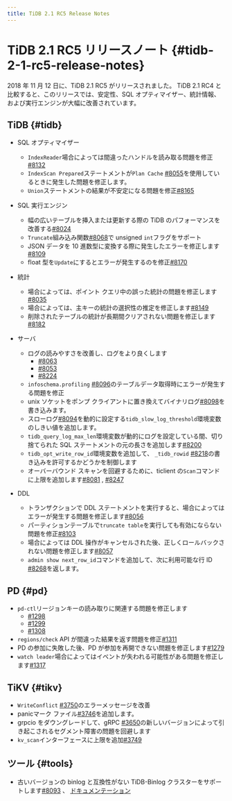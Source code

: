 ```yaml
---
title: TiDB 2.1 RC5 Release Notes
---
```


<!-- markdownlint-disable MD032 -->

# TiDB 2.1 RC5 リリースノート {#tidb-2-1-rc5-release-notes}

2018 年 11 月 12 日に、TiDB 2.1 RC5 がリリースされました。 TiDB 2.1 RC4 と比較すると、このリリースでは、安定性、SQL オプティマイザー、統計情報、および実行エンジンが大幅に改善されています。

## TiDB {#tidb}

-   SQL オプティマイザー
    -   `IndexReader`場合によっては間違ったハンドルを読み取る問題を修正[#8132](https://github.com/pingcap/tidb/pull/8132)
    -   `IndexScan Prepared`ステートメントが`Plan Cache` [#8055](https://github.com/pingcap/tidb/pull/8055)を使用しているときに発生した問題を修正します。
    -   `Union`ステートメントの結果が不安定になる問題を修正[#8165](https://github.com/pingcap/tidb/pull/8165)
-   SQL 実行エンジン
    -   幅の広いテーブルを挿入または更新する際の TiDB のパフォーマンスを改善する[#8024](https://github.com/pingcap/tidb/pull/8024)
    -   `Truncate`組み込み関数[#8068](https://github.com/pingcap/tidb/pull/8068)で unsigned `int`フラグをサポート
    -   JSON データを 10 進数型に変換する際に発生したエラーを修正します[#8109](https://github.com/pingcap/tidb/pull/8109)
    -   float 型を`Update`にするとエラーが発生するのを修正[#8170](https://github.com/pingcap/tidb/pull/8170)
-   統計
    -   場合によっては、ポイント クエリ中の誤った統計の問題を修正します[#8035](https://github.com/pingcap/tidb/pull/8035)
    -   場合によっては、主キーの統計の選択性の推定を修正します[#8149](https://github.com/pingcap/tidb/pull/8149)
    -   削除されたテーブルの統計が長期間クリアされない問題を修正します[#8182](https://github.com/pingcap/tidb/pull/8182)
-   サーバ
    -   ログの読みやすさを改善し、ログをより良くします
        -   [#8063](https://github.com/pingcap/tidb/pull/8063)
        -   [#8053](https://github.com/pingcap/tidb/pull/8053)
        -   [#8224](https://github.com/pingcap/tidb/pull/8224)

    <!---->

    -   `infoschema.profiling` [#8096](https://github.com/pingcap/tidb/pull/8096)のテーブルデータ取得時にエラーが発生する問題を修正
    -   unix ソケットをポンプ クライアントに置き換えてバイナリログ[#8098](https://github.com/pingcap/tidb/pull/8098)を書き込みます。
    -   スローログ[#8094](https://github.com/pingcap/tidb/pull/8094)を動的に設定する`tidb_slow_log_threshold`環境変数のしきい値を追加します。
    -   `tidb_query_log_max_len`環境変数が動的にログを設定している間、切り捨てられた SQL ステートメントの元の長さを追加します[#8200](https://github.com/pingcap/tidb/pull/8200)
    -   `tidb_opt_write_row_id`環境変数を追加して、 `_tidb_rowid` [#8218](https://github.com/pingcap/tidb/pull/8218)の書き込みを許可するかどうかを制御します
    -   オーバーバウンド スキャンを回避するために、ticlient の`Scan`コマンドに上限を追加します[#8081](https://github.com/pingcap/tidb/pull/8081) , [#8247](https://github.com/pingcap/tidb/pull/8247)
-   DDL
    -   トランザクションで DDL ステートメントを実行すると、場合によってはエラーが発生する問題を修正します[#8056](https://github.com/pingcap/tidb/pull/8056)
    -   パーティションテーブルで`truncate table`を実行しても有効にならない問題を修正[#8103](https://github.com/pingcap/tidb/pull/8103)
    -   場合によっては DDL 操作がキャンセルされた後、正しくロールバックされない問題を修正します[#8057](https://github.com/pingcap/tidb/pull/8057)
    -   `admin show next_row_id`コマンドを追加して、次に利用可能な行 ID [#8268](https://github.com/pingcap/tidb/pull/8268)を返します。

## PD {#pd}

-   `pd-ctl`リージョンキーの読み取りに関連する問題を修正します
    -   [#1298](https://github.com/pingcap/pd/pull/1298)
    -   [#1299](https://github.com/pingcap/pd/pull/1299)
    -   [#1308](https://github.com/pingcap/pd/pull/1308)
-   `regions/check` API が間違った結果を返す問題を修正[#1311](https://github.com/pingcap/pd/pull/1311)
-   PD の参加に失敗した後、PD が参加を再開できない問題を修正します[#1279](https://github.com/pingcap/pd/pull/1279)
-   `watch leader`場合によってはイベントが失われる可能性がある問題を修正します[#1317](https://github.com/pingcap/pd/pull/1317)

## TiKV {#tikv}

-   `WriteConflict` [#3750](https://github.com/tikv/tikv/pull/3750)のエラーメッセージを改善
-   panicマーク ファイル[#3746](https://github.com/tikv/tikv/pull/3746)を追加します。
-   grpcio をダウングレードして、gRPC [#3650](https://github.com/tikv/tikv/pull/3650)の新しいバージョンによって引き起こされるセグメント障害の問題を回避します
-   `kv_scan`インターフェースに上限を追加[#3749](https://github.com/tikv/tikv/pull/3749)

## ツール {#tools}

-   古いバージョンの binlog と互換性がない TiDB-Binlog クラスターをサポートします[#8093](https://github.com/pingcap/tidb/pull/8093) 、 [ドキュメンテーション](/tidb-binlog/tidb-binlog-overview.md)
